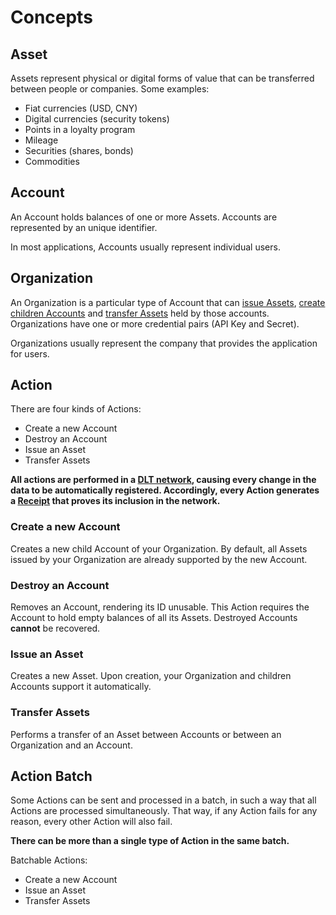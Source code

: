 # Concepts


## Asset

Assets represent physical or digital forms of value that can be transferred between people or companies. Some examples:

- Fiat currencies (USD, CNY)
- Digital currencies (security tokens)
- Points in a loyalty program
- Mileage
- Securities (shares, bonds)
- Commodities

## Account

An Account holds balances of one or more Assets. Accounts are represented by an unique identifier.

In most applications, Accounts usually represent individual users.

## Organization

An Organization is a particular type of Account that can [issue Assets](#issue-an-asset), [create children Accounts](#create-a-new-account) and [transfer Assets](#transfer-assets) held by those accounts.
Organizations have one or more credential pairs (API Key and Secret).

Organizations usually represent the company that provides the application for users.

## Action

There are four kinds of Actions:

- Create a new Account
- Destroy an Account
- Issue an Asset
- Transfer Assets

**All actions are performed in a [DLT network](#dlt-networks), causing every change in the data to be automatically registered. Accordingly, every Action generates a [Receipt](#receipt) that proves its inclusion in the network.**

### Create a new Account

Creates a new child Account of your Organization. By default, all Assets issued by your Organization are already supported by the new Account.

### Destroy an Account

Removes an Account, rendering its ID unusable. This Action requires the Account to hold empty balances of all its Assets. Destroyed Accounts **cannot** be recovered.

### Issue an Asset

Creates a new Asset. Upon creation, your Organization and children Accounts support it automatically.

### Transfer Assets

Performs a transfer of an Asset between Accounts or between an Organization and an Account.

## Action Batch

Some Actions can be sent and processed in a batch, in such a way that all Actions are processed simultaneously. That way, if any Action fails for any reason, every other Action will also fail.

**There can be more than a single type of Action in the same batch.**

Batchable Actions:

- Create a new Account
- Issue an Asset
- Transfer Assets
